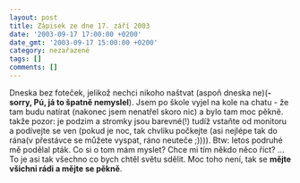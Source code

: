 ```yaml
---
layout: post
title: Zápisek ze dne 17. září 2003
date: '2003-09-17 17:00:00 +0200'
date_gmt: '2003-09-17 15:00:00 +0200'
category: nezařazené
tags: []
comments: []
---
```

<p>Dneska bez foteček, jelikož nechci nikoho naštvat (aspoň dneska ne)(<strong>-sorry, Pú, já to špatně nemyslel</strong>).  Jsem po škole vyjel na kole na chatu - že tam budu natírat (nakonec jsem nenatřel skoro nic) a bylo  tam moc pěkně. takže pozor: je podzim a stromky jsou barevné(!) tudíž vstaňte od monitoru  a podívejte se ven (pokud je noc, tak chvliku počkejte (asi nejlépe tak do rána(v přestávce se můžete  vyspat, ráno neuteče ;)))). Btw: letos podruhé mě podělal pták. Co si o tom mám myslet? Chce mi tím  někdo něco říct? ... To je asi tak všechno co bych chtěl světu sdělit. Moc toho není, tak se <strong>mějte  všichni rádi a mějte se pěkně</strong>.</p>
